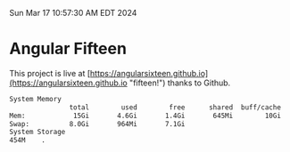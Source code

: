 Sun Mar 17 10:57:30 AM EDT 2024

# Angular Fifteen


This project is live at [https://angularsixteen.github.io](https://angularsixteen.github.io "fifteen!") thanks to Github.

```bash
System Memory
               total        used        free      shared  buff/cache   available
Mem:            15Gi       4.6Gi       1.4Gi       645Mi        10Gi        10Gi
Swap:          8.0Gi       964Mi       7.1Gi
System Storage
454M	.
